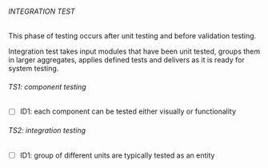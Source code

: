 ###### INTEGRATION TEST
This phase of testing occurs after unit testing and before validation testing.

Integration test takes input modules that have been unit tested, groups them in larger aggregates, applies defined tests and delivers as it is ready for system testing.

###### TS1: component testing
- [ ] ID1: each component can be tested either visually or functionality


###### TS2: integration testing
- [ ] ID1: group of different units are typically tested as an entity
